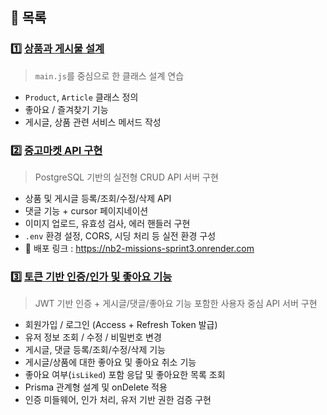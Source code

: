 ## 📁 목록

### 1️⃣ [상품과 게시물 설계](./01-product-article/README.md)
> `main.js`를 중심으로 한 클래스 설계 연습  
- `Product`, `Article` 클래스 정의  
- 좋아요 / 즐겨찾기 기능  
- 게시글, 상품 관련 서비스 메서드 작성

### 2️⃣ [중고마켓 API 구현](./02-secondHandMarket/README.md)
> PostgreSQL 기반의 실전형 CRUD API 서버 구현 
- 상품 및 게시글 등록/조회/수정/삭제 API  
- 댓글 기능 + cursor 페이지네이션  
- 이미지 업로드, 유효성 검사, 에러 핸들러 구현  
- `.env` 환경 설정, CORS, 시딩 처리 등 실전 환경 구성
- 🔗 배포 링크 : https://nb2-missions-sprint3.onrender.com

### 3️⃣ [토큰 기반 인증/인가 및 좋아요 기능](./03-secure-content-api/README.md)  
> JWT 기반 인증 + 게시글/댓글/좋아요 기능 포함한 사용자 중심 API 서버 구현  
- 회원가입 / 로그인 (Access + Refresh Token 발급)  
- 유저 정보 조회 / 수정 / 비밀번호 변경  
- 게시글, 댓글 등록/조회/수정/삭제 기능  
- 게시글/상품에 대한 좋아요 및 좋아요 취소 기능  
- 좋아요 여부(`isLiked`) 포함 응답 및 좋아요한 목록 조회  
- Prisma 관계형 설계 및 onDelete 적용  
- 인증 미들웨어, 인가 처리, 유저 기반 권한 검증 구현